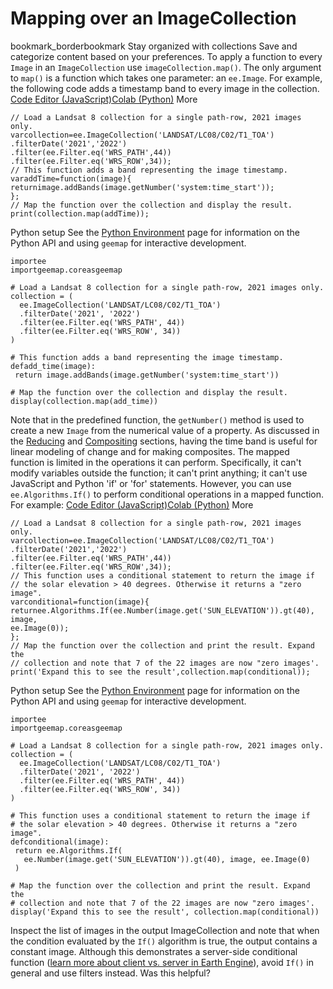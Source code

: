  
#  Mapping over an ImageCollection 
bookmark_borderbookmark Stay organized with collections  Save and categorize content based on your preferences.
To apply a function to every `Image` in an `ImageCollection` use `imageCollection.map()`. The only argument to `map()` is a function which takes one parameter: an `ee.Image`. For example, the following code adds a timestamp band to every image in the collection.
[Code Editor (JavaScript)](https://developers.google.com/earth-engine/guides/ic_mapping#code-editor-javascript-sample)[Colab (Python)](https://developers.google.com/earth-engine/guides/ic_mapping#colab-python-sample) More
```
// Load a Landsat 8 collection for a single path-row, 2021 images only.
varcollection=ee.ImageCollection('LANDSAT/LC08/C02/T1_TOA')
.filterDate('2021','2022')
.filter(ee.Filter.eq('WRS_PATH',44))
.filter(ee.Filter.eq('WRS_ROW',34));
// This function adds a band representing the image timestamp.
varaddTime=function(image){
returnimage.addBands(image.getNumber('system:time_start'));
};
// Map the function over the collection and display the result.
print(collection.map(addTime));
```
Python setup
See the [ Python Environment](https://developers.google.com/earth-engine/guides/python_install) page for information on the Python API and using `geemap` for interactive development.
```
importee
importgeemap.coreasgeemap
```
```
# Load a Landsat 8 collection for a single path-row, 2021 images only.
collection = (
  ee.ImageCollection('LANDSAT/LC08/C02/T1_TOA')
  .filterDate('2021', '2022')
  .filter(ee.Filter.eq('WRS_PATH', 44))
  .filter(ee.Filter.eq('WRS_ROW', 34))
)

# This function adds a band representing the image timestamp.
defadd_time(image):
 return image.addBands(image.getNumber('system:time_start'))

# Map the function over the collection and display the result.
display(collection.map(add_time))
```

Note that in the predefined function, the `getNumber()` method is used to create a new `Image` from the numerical value of a property. As discussed in the [Reducing](https://developers.google.com/earth-engine/guides/ic_reducing) and [Compositing](https://developers.google.com/earth-engine/guides/ic_composite_mosaic) sections, having the time band is useful for linear modeling of change and for making composites.
The mapped function is limited in the operations it can perform. Specifically, it can't modify variables outside the function; it can't print anything; it can't use JavaScript and Python 'if' or 'for' statements. However, you can use `ee.Algorithms.If()` to perform conditional operations in a mapped function. For example:
[Code Editor (JavaScript)](https://developers.google.com/earth-engine/guides/ic_mapping#code-editor-javascript-sample)[Colab (Python)](https://developers.google.com/earth-engine/guides/ic_mapping#colab-python-sample) More
```
// Load a Landsat 8 collection for a single path-row, 2021 images only.
varcollection=ee.ImageCollection('LANDSAT/LC08/C02/T1_TOA')
.filterDate('2021','2022')
.filter(ee.Filter.eq('WRS_PATH',44))
.filter(ee.Filter.eq('WRS_ROW',34));
// This function uses a conditional statement to return the image if
// the solar elevation > 40 degrees. Otherwise it returns a "zero image".
varconditional=function(image){
returnee.Algorithms.If(ee.Number(image.get('SUN_ELEVATION')).gt(40),
image,
ee.Image(0));
};
// Map the function over the collection and print the result. Expand the
// collection and note that 7 of the 22 images are now "zero images'.
print('Expand this to see the result',collection.map(conditional));
```
Python setup
See the [ Python Environment](https://developers.google.com/earth-engine/guides/python_install) page for information on the Python API and using `geemap` for interactive development.
```
importee
importgeemap.coreasgeemap
```
```
# Load a Landsat 8 collection for a single path-row, 2021 images only.
collection = (
  ee.ImageCollection('LANDSAT/LC08/C02/T1_TOA')
  .filterDate('2021', '2022')
  .filter(ee.Filter.eq('WRS_PATH', 44))
  .filter(ee.Filter.eq('WRS_ROW', 34))
)

# This function uses a conditional statement to return the image if
# the solar elevation > 40 degrees. Otherwise it returns a "zero image".
defconditional(image):
 return ee.Algorithms.If(
   ee.Number(image.get('SUN_ELEVATION')).gt(40), image, ee.Image(0)
 )

# Map the function over the collection and print the result. Expand the
# collection and note that 7 of the 22 images are now "zero images'.
display('Expand this to see the result', collection.map(conditional))
```

Inspect the list of images in the output ImageCollection and note that when the condition evaluated by the `If()` algorithm is true, the output contains a constant image. Although this demonstrates a server-side conditional function ([learn more about client vs. server in Earth Engine](https://developers.google.com/earth-engine/guides/client_server)), avoid `If()` in general and use filters instead.
Was this helpful?
